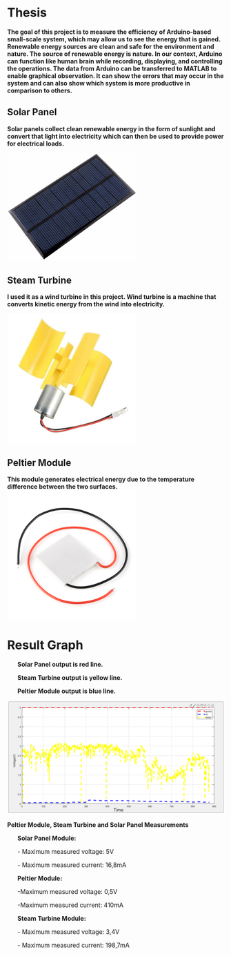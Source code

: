 # Thesis
 **The goal of this project is to measure the efficiency of Arduino-based small-scale system, which may allow us to see the energy that is gained. Renewable energy sources are clean and safe for the environment and nature. The source of renewable energy is nature. In our context, Arduino can function like human brain while recording, displaying, and controlling the operations. The data from Arduino can be transferred to MATLAB to enable graphical observation. It can show the errors that may occur in the system and can also show which system is more productive in comparison to others.**
## Solar Panel
 **Solar panels collect clean renewable energy in the form of sunlight and convert that light into electricity which can then be used to provide power for electrical loads.**

<img src="SS/SolarPanel.PNG" width="300">
 
 ## Steam Turbine
 **I used it as a wind turbine in this project. Wind turbine is a machine that converts kinetic energy from the wind into electricity.**
 
 <img src="SS/steam.PNG" width="300">
 
  ## Peltier Module
 **This module generates electrical energy due to the temperature difference between the two surfaces.**
  <img src="SS/PeltierModule.PNG" width="300">
 
# Result Graph 
 
**<ul>Solar Panel output is red line.</ul>** 
**<ul>Steam Turbine output is yellow line.</ul>**
**<ul>Peltier Module output is blue line.</ul>**
  
 <img src="SS/graphic1.PNG">
 
 **Peltier Module, Steam Turbine and Solar Panel Measurements**
 **<ul>Solar Panel Module:</ul>**
 <ul>- Maximum measured voltage: 5V</ul>
 <ul>- Maximum measured current: 16,8mA</ul>
 
 **<ul>Peltier Module:</ul>**
 <ul>-Maximum measured voltage: 0,5V</ul>
 <ul>-Maximum measured current: 410mA</ul>
 
 **<ul>Steam Turbine Module:</ul>**
 <ul>- Maximum measured voltage: 3,4V</ul>
 <ul>- Maximum measured current: 198,7mA</ul>
 
 
